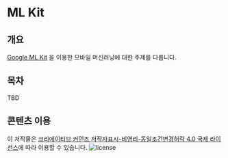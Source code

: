 # ML Kit

## 개요
[Google ML Kit](https://www.google.com/get/cardboard/) 을 이용한 모바일 머신러닝에 대한 주제를 다룹니다.

## 목차
TBD

## 콘텐츠 이용
이 저작물은 [크리에이티브 커먼즈 저작자표시-비영리-동일조건변경허락 4.0 국제 라이선스](http://creativecommons.org/licenses/by-nc-sa/4.0/)에 따라 이용할 수 있습니다.
![license](https://i.creativecommons.org/l/by-nc-sa/4.0/88x31.png)
